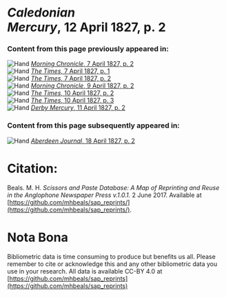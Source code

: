 # *Caledonian Mercury*, 12 April 1827, p. 2  
  
### Content from this page previously appeared in:  
![Hand](http://scissorsandpaste.net/wp-content/uploads/2017/06/smallhandpointer.png) [*Morning Chronicle*, 7 April 1827, p. 2](https://mhbeals.github.io/sap_html/Morning-Chronicle/Morning-Chronicle-7-April-1827-p-2)  
![Hand](http://scissorsandpaste.net/wp-content/uploads/2017/06/smallhandpointer.png) [*The Times*, 7 April 1827, p. 1](https://mhbeals.github.io/sap_html/The-Times/The-Times-7-April-1827-p-1)  
![Hand](http://scissorsandpaste.net/wp-content/uploads/2017/06/smallhandpointer.png) [*The Times*, 7 April 1827, p. 2](https://mhbeals.github.io/sap_html/The-Times/The-Times-7-April-1827-p-2)  
![Hand](http://scissorsandpaste.net/wp-content/uploads/2017/06/smallhandpointer.png) [*Morning Chronicle*, 9 April 1827, p. 2](https://mhbeals.github.io/sap_html/Morning-Chronicle/Morning-Chronicle-9-April-1827-p-2)  
![Hand](http://scissorsandpaste.net/wp-content/uploads/2017/06/smallhandpointer.png) [*The Times*, 10 April 1827, p. 2](https://mhbeals.github.io/sap_html/The-Times/The-Times-10-April-1827-p-2)  
![Hand](http://scissorsandpaste.net/wp-content/uploads/2017/06/smallhandpointer.png) [*The Times*, 10 April 1827, p. 3](https://mhbeals.github.io/sap_html/The-Times/The-Times-10-April-1827-p-3)  
![Hand](http://scissorsandpaste.net/wp-content/uploads/2017/06/smallhandpointer.png) [*Derby Mercury*, 11 April 1827, p. 2](https://mhbeals.github.io/sap_html/Derby-Mercury/Derby-Mercury-11-April-1827-p-2)  
  
### Content from this page subsequently appeared in:  
![Hand](http://scissorsandpaste.net/wp-content/uploads/2017/06/smallhandpointer.png) [*Aberdeen Journal*, 18 April 1827, p. 2](https://mhbeals.github.io/sap_html/Aberdeen-Journal/Aberdeen-Journal-18-April-1827-p-2)  


# Citation: 

Beals. M. H. *Scissors and Paste Database: A Map of Reprinting and Reuse in the Anglophone Newspaper Press v.1.0.1.* 2 June 2017. Available at [https://github.com/mhbeals/sap_reprints/](https://github.com/mhbeals/sap_reprints/). 

# Nota Bona

Bibliometric data is time consuming to produce but benefits us all. Please remember to cite or acknowledge this and any other bibliometric data you use in your research. All data is available CC-BY 4.0 at [https://github.com/mhbeals/sap_reprints](https://github.com/mhbeals/sap_reprints)
